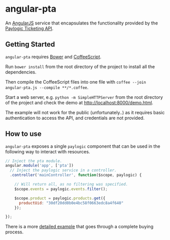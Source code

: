 angular-pta
===========

An [AngularJS](https://angularjs.org/) service that encapsulates the functionality provided by the
[Paylogic Ticketing API](https://doc.sandbox.paylogic.com/).

## Getting Started

``angular-pta`` requires [Bower](http://bower.io/) and [CoffeeScript](http://coffeescript.org/).

Run ``bower install`` from the root directory of the project to install all the dependencies.

Then compile the CoffeeScript files into one file with ``coffee --join angular-pta.js --compile **/*.coffee``.

Start a web server, e.g. ``python -m SimpleHTTPServer`` from the root directory of the project and check the demo at
[http://localhost:8000/demo.html](http://localhost:8000/demo.html).

The example will not work for the public (unfortunately..) as it requires basic authentication to access the API, and
credentials are not provided.

## How to use

``angular-pta`` exposes a single ``paylogic`` component that can be used in the following way to interact
with resources.

```javascript
// Inject the pta module.
angular.module('app', ['pta'])
  // Inject the paylogic service in a controller.
  .controller('mainController', function($scope, paylogic) {

    // Will return all, as no filtering was specified.
    $scope.events = paylogic.events.filter();

    $scope.product = paylogic.products.get({
      productUid: "30df20dd0b0e4bc58f0663edc8a4f640"
    });

});
```

There is a more [detailed example](https://github.com/spirosikmd/angular-pta/blob/master/demo.html) that goes through a
complete buying process.
